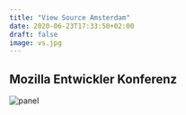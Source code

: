 ```yaml
---
title: "View Source Amsterdam"
date: 2020-06-23T17:33:50+02:00
draft: false
image: vs.jpg
---
```


## Mozilla Entwickler Konferenz

![panel](vs.jpg)
